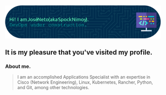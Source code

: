 ![](img/github-header-image.png)

## It is my pleasure that you've visited my profile.


### About me.

>I am an accomplished Applications Specialist with an expertise in Cisco (Network Engineering), Linux, Kubernetes, Rancher, Python, and Git, among other technologies.


<!--
**SpockIsCoding/SpockIsCoding** is a ✨ _special_ ✨ repository because its `README.md` (this file) appears on your GitHub profile.

Here are some ideas to get you started:

- 🔭 I’m currently working on ...
- 🌱 I’m currently learning ...
- 👯 I’m looking to collaborate on ...
- 🤔 I’m looking for help with ...
- 💬 Ask me about ...
- 📫 How to reach me: ...
- 😄 Pronouns: ...
- ⚡ Fun fact: ...
-->

